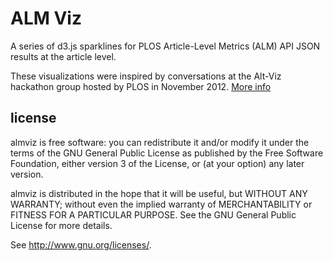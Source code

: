# ALM Viz #
A series of d3.js sparklines for PLOS Article-Level Metrics (ALM) API JSON results at the article level. 

These visualizations were inspired by conversations at the Alt-Viz hackathon group hosted by PLOS in November 2012. [More info](http://article-level-metrics.plos.org/alm-workshop-2012/hackathon/#altviz)

license
-------

almviz is free software: you can redistribute it and/or modify
it under the terms of the GNU General Public License as published by
the Free Software Foundation, either version 3 of the License, or
(at your option) any later version.

almviz is distributed in the hope that it will be useful,
but WITHOUT ANY WARRANTY; without even the implied warranty of
MERCHANTABILITY or FITNESS FOR A PARTICULAR PURPOSE.  See the
GNU General Public License for more details.

See <http://www.gnu.org/licenses/>.